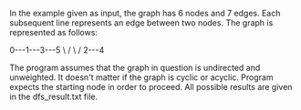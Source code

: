 In the example given as input, the graph has 6 nodes and 7 edges. 
Each subsequent line represents an edge between two nodes. The graph is represented as follows:

0---1---3---5
 \ / \ /
  2---4

The program assumes that the graph in question is undirected and unweighted. It doesn't matter
if the graph is cyclic or acyclic. Program expects the starting node in order to proceed.
All possible results are given in the dfs_result.txt file.
